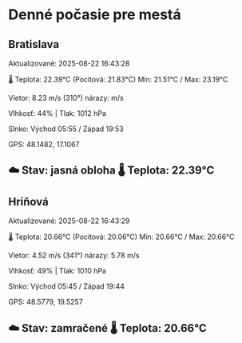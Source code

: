 ﻿# Denné počasie pre mestá

## Bratislava
Aktualizované: 2025-08-22 16:43:28

🌡️ Teplota: 22.39°C 
(Pocitová: 21.83°C)
Min: 21.51°C / Max: 23.19°C

Vietor: 8.23 m/s    (310°) 
nárazy:  m/s

Vlhkosť: 44% | Tlak: 1012 hPa

Slnko: Východ 05:55 / Západ 19:53

GPS: 48.1482, 17.1067

☁️ Stav: jasná obloha        🌡️ Teplota: 22.39°C
---

## Hriňová
Aktualizované: 2025-08-22 16:43:29

🌡️ Teplota: 20.66°C 
(Pocitová: 20.06°C)
Min: 20.66°C / Max: 20.66°C

Vietor: 4.52 m/s (341°)
nárazy: 5.78 m/s

Vlhkosť: 49% | Tlak: 1010 hPa

Slnko: Východ 05:45 / Západ 19:44

GPS: 48.5779, 19.5257

☁️ Stav: zamračené        🌡️ Teplota: 20.66°C
---
